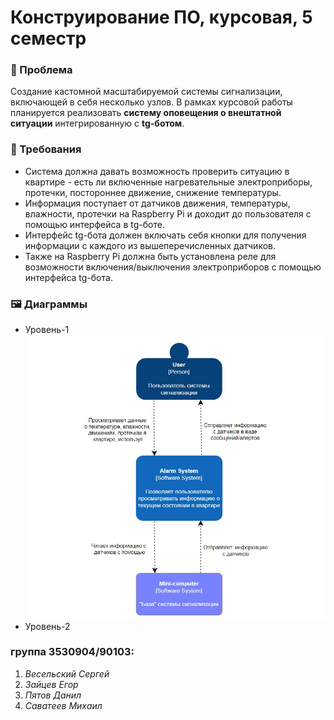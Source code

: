 # Конструирование ПО, курсовая, 5 семестр
 ###  :pushpin: Проблема
Создание кастомной масштабируемой системы сигнализации, включающей в себя несколько узлов. В рамках курсовой работы планируется реализовать **систему оповещения о внештатной ситуации** интегрированную с __tg-ботом__. 
### :receipt: Требования
* Система должна давать возможность проверить ситуацию в квартире - есть ли включенные нагревательные электроприборы, протечки, постороннее движение, снижение температуры. 
* Информация поступает от датчиков движения, температуры, влажности, протечки на Raspberry Pi и доходит до пользователя с помощью интерфейса в tg-боте. 
* Интерфейс tg-бота должен включать себя кнопки для получения информации с каждого из вышеперечисленных датчиков. 
* Также на Raspberry Pi должна быть установлена реле для возможности включения/выключения электроприборов с помощью интерфейса tg-бота.

### :framed_picture: Диаграммы
- Уровень-1
![Image alt](https://github.com/veselski-sergei/software-design/raw/main/diagrams/lev1.jpg)
- Уровень-2


### группа 3530904/90103:
1. _Весельский Сергей_
1. _Зайцев Егор_
1. _Пятов Данил_
1. _Саватеев Михаил_


